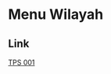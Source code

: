 # Menu Wilayah

## Link

[TPS 001](https://github.com/gigit-pemilu/pemilu-2024-91-papua/tree/main/pilpres/hitung-suara/sub/91-papua/sub/10-sarmi/sub/02-tor-atas/sub/2004-kanderjan/sub/001-tps)

